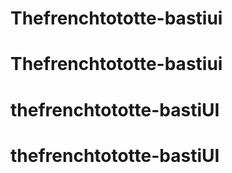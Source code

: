 # Thefrenchtototte-bastiui
# Thefrenchtototte-bastiui
# thefrenchtototte-bastiUI
# thefrenchtototte-bastiUI
